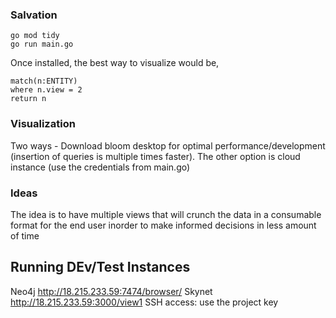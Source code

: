 ### Salvation

```
go mod tidy
go run main.go
```

Once installed, the best way to visualize would be,

```
match(n:ENTITY)
where n.view = 2
return n
```

### Visualization

Two ways - Download bloom desktop for optimal performance/development (insertion of queries is multiple times faster). The other option is cloud instance (use the credentials from main.go)

### Ideas

The idea is to have multiple views that will crunch the data in a consumable format for the end user inorder to make informed decisions in less amount of time

## Running DEv/Test Instances

Neo4j http://18.215.233.59:7474/browser/
Skynet http://18.215.233.59:3000/view1
SSH access: use the project key
